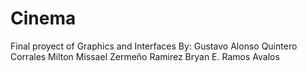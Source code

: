 # Cinema
Final proyect of Graphics and Interfaces
By:
Gustavo Alonso Quintero Corrales
Milton Missael Zermeño Ramirez
Bryan E. Ramos Avalos
